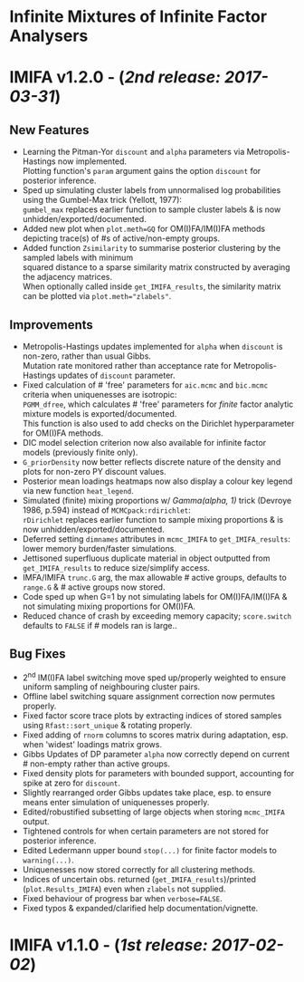 __Infinite Mixtures of Infinite Factor Analysers__
==================================================
# IMIFA v1.2.0 - (_2nd release: 2017-03-31_)

## New Features
* Learning the Pitman-Yor `discount` and `alpha` parameters via Metropolis-Hastings now implemented.  
  Plotting function's `param` argument gains the option `discount` for posterior inference.
* Sped up simulating cluster labels from unnormalised log probabilities using the Gumbel-Max trick (Yellott, 1977):  
  `gumbel_max` replaces earlier function to sample cluster labels & is now unhidden/exported/documented.
* Added new plot when `plot.meth=GQ` for OM(I)FA/IM(I)FA methods depicting trace(s) of #s of active/non-empty groups.
* Added function `Zsimilarity` to summarise posterior clustering by the sampled labels with minimum  
  squared distance to a sparse similarity matrix constructed by averaging the adjacency matrices.  
  When optionally called inside `get_IMIFA_results`, the similarity matrix can be plotted via `plot.meth="zlabels"`.

## Improvements
* Metropolis-Hastings updates implemented for `alpha` when `discount` is non-zero, rather than usual Gibbs.  
  Mutation rate monitored rather than acceptance rate for Metropolis-Hastings updates of `discount` parameter.
* Fixed calculation of # 'free' parameters for `aic.mcmc` and `bic.mcmc` criteria when uniquenesses are isotropic:    
  `PGMM_dfree`, which calculates # 'free' parameters for _finite_ factor analytic mixture models is exported/documented.  
  This function is also used to add checks on the Dirichlet hyperparameter for OM(I)FA methods.
* DIC model selection criterion now also available for infinite factor models (previously finite only).
* `G_priorDensity` now better reflects discrete nature of the density and plots for non-zero PY discount values.
* Posterior mean loadings heatmaps now also display a colour key legend via new function `heat_legend`.
* Simulated (finite) mixing proportions w/ _Gamma(alpha, 1)_ trick (Devroye 1986, p.594) instead of `MCMCpack:rdirichlet`:  
  `rDirichlet` replaces earlier function to sample mixing proportions & is now unhidden/exported/documented.
* Deferred setting `dimnames` attributes in `mcmc_IMIFA` to `get_IMIFA_results`: lower memory burden/faster simulations.
* Jettisoned superfluous duplicate material in object outputted from `get_IMIFA_results` to reduce size/simplify access.
* IMFA/IMIFA `trunc.G` arg, the max allowable # active groups, defaults to `range.G` & # active groups now stored.
* Code sped up when G=1 by not simulating labels for OM(I)FA/IM(I)FA & not simulating mixing proportions for OM(I)FA.
* Reduced chance of crash by exceeding memory capacity; `score.switch` defaults to `FALSE` if # models ran is large..

## Bug Fixes 
* 2<sup>nd</sup> IM(I)FA label switching move sped up/properly weighted to ensure uniform sampling of neighbouring cluster pairs.
* Offline label switching square assignment correction now permutes properly.
* Fixed factor score trace plots by extracting indices of stored samples using `Rfast::sort_unique` & rotating properly. 
* Fixed adding of `rnorm` columns to scores matrix during adaptation, esp. when 'widest' loadings matrix grows.
* Gibbs Updates of DP parameter `alpha` now correctly depend on current # non-empty rather than active groups.
* Fixed density plots for parameters with bounded support, accounting for spike at zero for `discount`.
* Slightly rearranged order Gibbs updates take place, esp. to ensure means enter simulation of uniquenesses properly.
* Edited/robustified subsetting of large objects when storing `mcmc_IMIFA` output.
* Tightened controls for when certain parameters are not stored for posterior inference.
* Edited Ledermann upper bound `stop(...)` for finite factor models to `warning(...)`.
* Uniquenesses now stored correctly for all clustering methods.
* Indices of uncertain obs. returned (`get_IMIFA_results`)/printed (`plot.Results_IMIFA`) even when `zlabels` not supplied.
* Fixed behaviour of progress bar when `verbose=FALSE`.
* Fixed typos & expanded/clarified help documentation/vignette.

# IMIFA v1.1.0 - (_1st release: 2017-02-02_)
